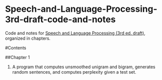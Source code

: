 # Speech-and-Language-Processing-3rd-draft-code-and-notes
Code and notes for [Speech and Language Processing (3rd ed. draft)](https://web.stanford.edu/~jurafsky/slp3/), organized in chapters.

#Contents

##Chapter 1
1. A program that computes unsmoothed unigram and bigram, generates random sentences, and computes perplexity given a test set.
